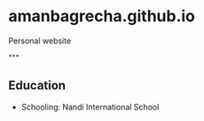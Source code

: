 # amanbagrecha.github.io
Personal website

"""

## Education
- Schooling: Nandi International School
